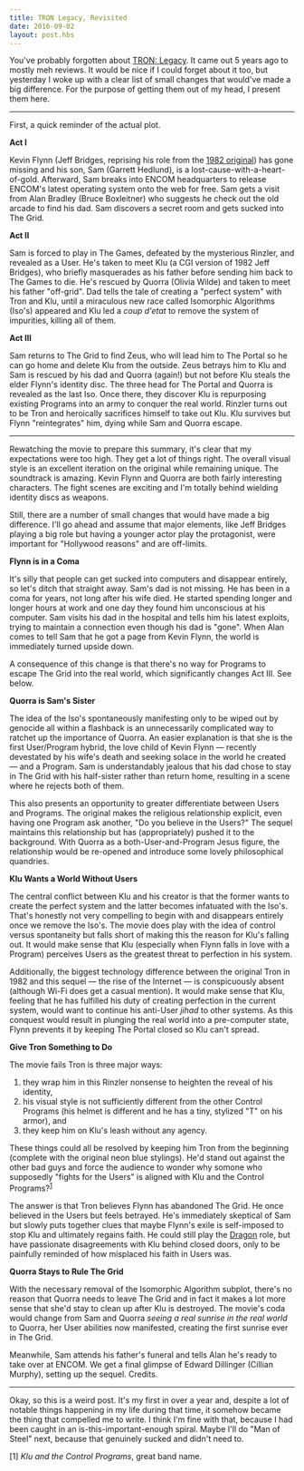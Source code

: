 ```yaml
---
title: TRON Legacy, Revisited
date: 2016-09-02
layout: post.hbs
---
```


You've probably forgotten about [TRON: Legacy](http://www.imdb.com/title/tt1104001/). It came out 5 years ago to mostly meh reviews. It would be nice if I could forget about it too, but yesterday I woke up with a clear list of small changes that would've made a big difference. For the purpose of getting them out of my head, I present them here.

---

First, a quick reminder of the actual plot.

**Act I**

Kevin Flynn (Jeff Bridges, reprising his role from the [1982 original](http://www.imdb.com/title/tt0084827)) has gone missing and his son, Sam (Garrett Hedlund), is a lost-cause-with-a-heart-of-gold. Afterward, Sam breaks into ENCOM headquarters to release ENCOM's latest operating system onto the web for free. Sam gets a visit from Alan Bradley (Bruce Boxleitner) who suggests he check out the old arcade to find his dad. Sam discovers a secret room and gets sucked into The Grid.

**Act II**

Sam is forced to play in The Games, defeated by the mysterious Rinzler, and revealed as a User. He's taken to meet Klu (a CGI version of 1982 Jeff Bridges), who briefly masquerades as his father before sending him back to The Games to die. He's rescued by Quorra (Olivia Wilde) and taken to meet his father "off-grid". Dad tells the tale of creating a "perfect system" with Tron and Klu, until a miraculous new race called Isomorphic Algorithms (Iso's) appeared and Klu led a _coup d'etat_ to remove the system of impurities, killing all of them.

**Act III**

Sam returns to The Grid to find Zeus, who will lead him to The Portal so he can go home and delete Klu from the outside. Zeus betrays him to Klu and Sam is rescued by his dad and Quorra (again!) but not before Klu steals the elder Flynn's identity disc. The three head for The Portal and Quorra is revealed as the last Iso. Once there, they discover Klu is repurposing existing Programs into an army to conquer the real world. Rinzler turns out to be Tron and heroically sacrifices himself to take out Klu. Klu survives but Flynn "reintegrates" him, dying while Sam and Quorra escape.

---

Rewatching the movie to prepare this summary, it's clear that my expectations were too high. They get a lot of things right. The overall visual style is an excellent iteration on the original while remaining unique. The soundtrack is amazing. Kevin Flynn and Quorra are both fairly interesting characters. The fight scenes are exciting and I'm totally behind wielding identity discs as weapons.

Still, there are a number of small changes that would have made a big difference. I'll go ahead and assume that major elements, like Jeff Bridges playing a big role but having a younger actor play the protagonist, were important for "Hollywood reasons" and are off-limits.

**Flynn is in a Coma**

It's silly that people can get sucked into computers and disappear entirely, so let's ditch that straight away. Sam's dad is not missing. He has been in a coma for years, not long after his wife died. He started spending longer and longer hours at work and one day they found him unconscious at his computer. Sam visits his dad in the hospital and tells him his latest exploits, trying to maintain a connection even though his dad is "gone". When Alan comes to tell Sam that he got a page from Kevin Flynn, the world is immediately turned upside down.

A consequence of this change is that there's no way for Programs to escape The Grid into the real world, which significantly changes Act III. See below.

**Quorra is Sam's Sister**

The idea of the Iso's spontaneously manifesting only to be wiped out by genocide all within a flashback is an unnecessarily complicated way to ratchet up the importance of Quorra. An easier explanation is that she is the first User/Program hybrid, the love child of Kevin Flynn — recently devestated by his wife's death and seeking solace in the world he created — and a Program. Sam is understandably jealous that his dad chose to stay in The Grid with his half-sister rather than return home, resulting in a scene where he rejects both of them.

This also presents an opportunity to greater differentiate between Users and Programs. The original makes the religious relationship explicit, even having one Program ask another, "Do you believe in the Users?" The sequel maintains this relationship but has (appropriately) pushed it to the background. With Quorra as a both-User-and-Program Jesus figure, the relationship would be re-opened and introduce some lovely philosophical quandries.

**Klu Wants a World Without Users**

The central conflict between Klu and his creator is that the former wants to create the perfect system and the latter becomes infatuated with the Iso's. That's honestly not very compelling to begin with and disappears entirely once we remove the Iso's. The movie does play with the idea of control versus spontaneity but falls short of making this the reason for Klu's falling out. It would make sense that Klu (especially when Flynn falls in love with a Program) perceives Users as the greatest threat to perfection in his system.

Additionally, the biggest technology difference between the original Tron in 1982 and this sequel — the rise of the Internet — is conspicuously absent (although Wi-Fi does get a casual mention). It would make sense that Klu, feeling that he has fulfilled his duty of creating perfection in the current system, would want to continue his anti-User _jihad_ to other systems. As this conquest would result in plunging the real world into a pre-computer state, Flynn prevents it by keeping The Portal closed so Klu can't spread.

**Give Tron Something to Do**

The movie fails Tron is three major ways:

1. they wrap him in this Rinzler nonsense to heighten the reveal of his identity,
2. his visual style is not sufficiently different from the other Control Programs (his helmet is different and he has a tiny, stylized "T" on his armor), and
3. they keep him on Klu's leash without any agency.

These things could all be resolved by keeping him Tron from the beginning (complete with the original neon blue stylings). He'd stand out against the other bad guys and force the audience to wonder why somone who supposedly "fights for the Users" is aligned with Klu and the Control Programs?<sup><a href="#1">1</a></sup>

The answer is that Tron believes Flynn has abandoned The Grid. He once believed in the Users but feels betrayed. He's immediately skeptical of Sam but slowly puts together clues that maybe Flynn's exile is self-imposed to stop Klu and ultimately regains faith. He could still play the [Dragon](http://tvtropes.org/pmwiki/pmwiki.php/Main/TheDragon) role, but have passionate disagreements with Klu behind closed doors, only to be painfully reminded of how misplaced his faith in Users was.

**Quorra Stays to Rule The Grid**

With the necessary removal of the Isomorphic Algorithm subplot, there's no reason that Quorra needs to leave The Grid and in fact it makes a lot more sense that she'd stay to clean up after Klu is destroyed. The movie's coda would change from Sam and Quorra _seeing a real sunrise in the real world_ to Quorra, her User abilities now manifested, creating the first sunrise ever in The Grid.

Meanwhile, Sam attends his father's funeral and tells Alan he's ready to take over at ENCOM. We get a final glimpse of Edward Dillinger (Cillian Murphy), setting up the sequel. Credits.

---

Okay, so this is a weird post. It's my first in over a year and, despite a lot of notable things happening in my life during that time, it somehow became the thing that compelled me to write. I think I'm fine with that, because I had been caught in an is-this-important-enough spiral. Maybe I'll do "Man of Steel" next, because that genuinely sucked and didn't need to.

<span id="1">[1]</span> _Klu and the Control Programs_, great band name.
